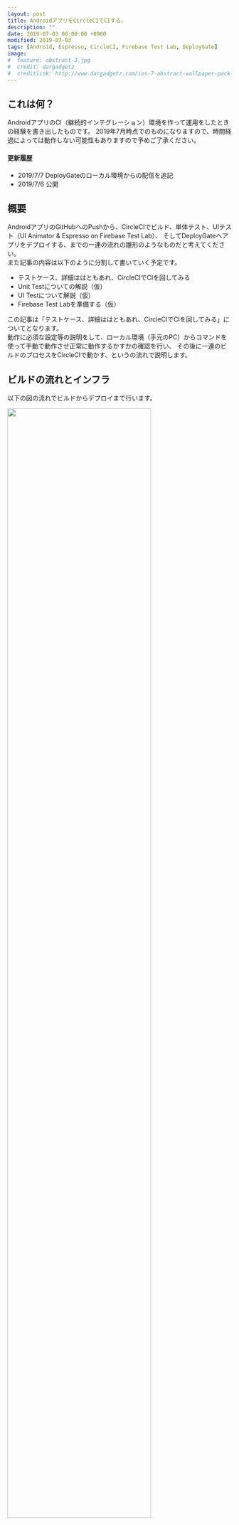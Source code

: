 ```yaml
---
layout: post
title: AndroidアプリをCircleCIでCIする。
description: ""
date: 2019-07-03 00:00:00 +0900
modified: 2019-07-03
tags: [Android, Espresso, CircleCI, Firebase Test Lab, DeployGate]
image:
#  feature: abstract-3.jpg
#  credit: dargadgetz
#  creditlink: http://www.dargadgetz.com/ios-7-abstract-wallpaper-pack-for-iphone-5-and-ipod-touch-retina/
---
```


## これは何？
AndroidアプリのCI（継続的インテグレーション）環境を作って運用をしたときの経験を書き出したものです。
2019年7月時点でのものになりますので、時間経過によっては動作しない可能性もありますので予めご了承ください。

#### 更新履歴

- 2019/7/7 DeployGateのローカル環境からの配信を追記
- 2019/7/6 公開

## 概要
AndroidアプリのGitHubへのPushから、CircleCIでビルド、単体テスト、UIテスト（UI Animator & Espresso on Firebase Test Lab）、
そしてDeployGateへアプリをデプロイする、までの一連の流れの雛形のようなものだと考えてください。  
また記事の内容は以下のように分割して書いていく予定です。
- テストケース、詳細ははともあれ、CircleCIでCIを回してみる
- Unit Testについての解説（仮）
- UI Testについて解説（仮）
- Firebase Test Labを準備する（仮）

この記事は「テストケース、詳細ははともあれ、CircleCIでCIを回してみる」についてとなります。  
動作に必須な設定等の説明をして、ローカル環境（手元のPC）からコマンドを使って手動で動作させ正常に動作するかすかの確認を行い、
その後に一連のビルドのプロセスをCircleCIで動かす、というの流れで説明します。

## ビルドの流れとインフラ
以下の図の流れでビルドからデプロイまで行います。
<div class="post-image-center">
<img src="{{ site.url }}/images/2019/07/20190703-circleci_firebase_00.png" width="80%" />
</div>

1. 開発者がGitHubにコードをCommitしPushする
2. CircleCIでビルドのプロセスが開始され、Unitテストが実行される
3. UIテスト実行の為、CicleCIがFirebaseに向けてアプリ、テストケースを配信しUIテストを実行する
4. Firebase Test LabでUIテストが実行が完了したらレポートをCircleCIに配信する
5. DeployGateに向けてアプリを配信する

### 利用するインフラ
上記のプロセスを実行する為に、以下のインフラを利用します。おなじみの名前ばかりかもしれませんが・・・
- <p style="font-weight:bold;margin:0;"><a href="https://github.com">GitHub</a></p> Gitで操作するリポジトリを提供するクラウドサービス
- <p style="font-weight:bold;margin:0;"><a href="https://circleci.com/">CircleCI</a></p> CIを行ってくれるクラウドサービス
- <p style="font-weight:bold;margin:0;"><a href="https://console.firebase.google.com/">Firebase Test Lab</a></p>Google社が提供するmBaaSが提供するサービスの1つで、UIテスト（Espresso、UI Automator 2.0、XCTest）をクラウドで行うサービス
- <p style="font-weight:bold;margin:0;"><a href="https://deploygate.com/">Deploy Gate</a></p> ストア（Google Play、App Store）を通さないアプリ配布を実現するサービス（ベータテスト等に利用できる）

### 今回利用するAndroidのサンプルアプリ

#### ＞ サンプルアプリのコード
Unit Test、UI Testを行う為に強引に実装している部分があります。

- [UI Test Sample App](https://github.com/ryoyakawai/uitest_sample_android)

#### ＞ 機能の説明
サンプルアプリの機能は以下の通りです。

- 画面右下の赤色のFabをタップするとデバイスへのファイル書き込みの許可を求められる。
- デバイスへのファイル書き込みの許可の状態に関係なく、画面中央の文字列「Hello World!!」が「1」に変化する
- 更に、画面右下の赤色のFabをタップすると、タップ毎に1つづつインクリメントされた数字が表示される
- 画面右上の3点リーダをタップすると「Reset Counter」のボタンが出現し、タップするとカウンタが「0」に変化する

こんな↓動作をするアプリです。

<div class="post-image-center">
<img src="{{ site.url }}/images/2019/07/20190703-uitestsampleapp_00.png" style="border-radius:8px"/>
</div>

## サンプルアプリの実装のアーキテクチャ
サンプルアプリのアーキテクチャはMVP(Model-View-Presenter)で構成されていて、Activityは1つです。  
また今回のサンプルアプリの仕様（上記）ですと、Model（DB、API等のデータソース）が必要のないアプリになってしまいますが、
Unit Testの為、外部のREST APIへ接続を行い、データを取得しConsole出力をするロジックが無駄に実装しています。  
アーキテクチャは図にすると以下のような構成です。図内では、Classが1つのブロックになっていて、ブロックの上部に白文字はInterfaceです。
例えば、MainActivityPresenterはMainActivityPresenterContractのInterfaceで構成されたClass、
よって、MainActivityInteractorはInterfaceを規定していないClassであることを表しています。

<div class="post-image-center">
<img src="{{ site.url }}/images/2019/07/20190703-mvp-diagram-00.png" width="90%"/>
</div>

それでは、できるだけサクッとCircleCIでCIを回してみましょう。

## 事前準備：リポジトリを作成する
実際に動作させる場合は、上記のURLのコードをFork等をして自前で専用のリポジトリGitHubにご用意ください。

## Unit Testについて
[JUnit](https://junit.org/junit4/)を使ってUnit Testを実行します。AndroidでのUnit Testの定番です。
モックは[Mockito](https://site.mockito.org/)を使います。
サンプルアプリのUnit TestはPresenterとやり取りを横取りする形で行います。
上の図の **「Point for Unit Testing」** と書かれた矢印のポイントがそこです。

### Unit Testの概要
コードは[このディレクトリ](https://github.com/ryoyakawai/uitest_sample_android/tree/master/app/src/test/java/com/example/uitestsample)に配置しています。

Unit Testのスクリプトはこのファイルです。

- [MainActivityUnitTest.kt](https://github.com/ryoyakawai/uitest_sample_android/blob/master/app/src/test/java/com/example/uitestsample/MainActivityUnitTest.kt)

共通で使うであろう機能をMethod化して集めたClassがこちら。

- [unittestuitls/UnitTestUitls.kt](https://github.com/ryoyakawai/uitest_sample_android/blob/master/app/src/test/java/com/example/uitestsample/unittestuitls/UnitTestUitls.kt)

テストとしては、先程説明したModelにアプリの動作に対しては無駄に実装したREST APIへ接続するロジックを使います。
REST APIからデータを取得し、取得したデータを元に正しくViewに反映される動作をするかの確認を行うのが目的です。  
サンプルアプリの接続先REST APIは[JSONPlaceholder](https://jsonplaceholder.typicode.com/)です。接続するURLは[/comments?postId=1](https://jsonplaceholder.typicode.com/comments?postId=1)で、`postId`が同一であれば常に同じ値のJSONを返してくれます。常に同じJSONを返してくれるとはいえ、Unit Testではより確実性を高めたい、つまり、相手のサーバの状態に関係なく確実に同じJSONを取得できることを保証したいです。ですので、このUnit Testでは[Mockito](https://site.mockito.org/)を使ってJSONPlaceholderのAPIをMock（モック）することで確実に同一のJSONを受け取れるようにしています。  
<br>
テストのケースは2つです。その内容は以下の通りです。
- HTTPレスポンスコード200でJSONを正しく受け取った場合の値の確認とViewに対する動作の確認
- HTTPレスポンスコード500を受け取った場合のViewに対する動作確認
  
なお、Unit Testの書き方（お作法）、テストケース詳細は別エントリの「Unit Testについての解説（仮）」で説明する予定です。


### Unit Testをローカル環境で動作させてみる
手元で動作させてみましょう。Terminalでコードのトップに移動して以下のコマンドを実行すると、こんな出力が出てくるはずです。  

```shell
$ ./gradlew test;

> Task :app:testDebugUnitTest
com.example.uitestsample.MainActivityUnitTest > sampleUnit500ServerErrorTest PASSED
com.example.uitestsample.MainActivityUnitTest > sampleUnitDataFetchSuccessTest PASSED
com.example.uitestsample.MainActivityUnitTest > sampleUnit400BadRequestTest PASSED

> Task :app:testReleaseUnitTest
com.example.uitestsample.MainActivityUnitTest > sampleUnit500ServerErrorTest PASSED
com.example.uitestsample.MainActivityUnitTest > sampleUnitDataFetchSuccessTest PASSED
com.example.uitestsample.MainActivityUnitTest > sampleUnit400BadRequestTest PASSED

BUILD SUCCESSFUL in 8s
40 actionable tasks: 10 executed, 30 up-to-date
```

**「BUILD SUCCESSFUL in XXs」** が出たら **Unit TestはテストケースをすべてSuccessで終了した** という意味になります。また、ここでWarning等のメッセージが出た場合、できる限り修正してメッセージが表示されないようにすることをオススメします。  
これでUnit Testの準備は完了です。

## UI Testについて
[Espresso](https://developer.android.com/training/testing/espresso)、[UI Automator](https://developer.android.com/training/testing/ui-automator)を使っています。それぞれの特徴は以下の通りです。

<div class="post-image-center">
<img src="{{ site.url }}/images/2019/07/20190703-uitesttool_00.png" width="50%"/>
</div>

#### Espresso
「to write concise, beautiful, and reliable Android UI tests」と公式サイトには説明されています。特定のアプリのUIに対してのスクリプトで動作をさせることを可能にするテストフレームワークです。単一のアプリの操作を自動化する場合に使うとよいでしょう。Google社が開発していますので、Anroidの公式のテストツールと言ってよいでしょう。

#### UI Automator
「suitable for cross-app functional UI testing across system and installed apps.」と公式サイトに説明されている通りで、Espressoと比べると、よりAndroidのOSに近い側に位置しているテストフレームワークで、複数アプリを行き来するよう動作をスクリプトで定義することの可能です。Espressoとは違い、複数のアプリの操作を自動化する場合に使うとよいでしょう。こちらもEspressoと同じくGoogle社が開発していますので、Anroidの公式のテストツールと言ってよいでしょう。

### UI Testの概要
コードは[このディレクトリ](https://github.com/ryoyakawai/uitest_sample_android/tree/master/app/src/androidTest/java/com/example/uitestsample)に配置しています。

UI Testのスクリプトはこのファイルです。

- [MainActivityInstrumentedTest.kt](https://github.com/ryoyakawai/uitest_sample_android/blob/master/app/src/androidTest/java/com/example/uitestsample/MainActivityInstrumentedTest.kt)

共通で使うであろう機能をMethod化して集めたClassがこちら。

- [uitestutils/UiTestUtils.kt](https://github.com/ryoyakawai/uitest_sample_android/blob/master/app/src/androidTest/java/com/example/uitestsample/uitestutils/UiTestUtils.kt)
  
テストのケースは3つです。その内容は以下の通りです。
- パッケージ名を確認する
- アプリ起動時の画面の文字列の確認をする
- アプリ起動後、各ボタンが正しく機能し、画面表示が仕様通り更新されるかを確認する
  
なお、UI Test（Espresso、UI AUtomator）の書き方（お作法）、テストケース詳細は別エントリの「UI Testについての解説（仮）」で説明する予定です。

### UI Testをローカル環境で動作させてみる
手元で動作させてみましょう。Terminalのコマンドラインからコードのトップディレクトリに移動して以下のコマンドを実行すると、こんな↓が出力が出てくるはずです。  

```shell
$ ./gradlew connectedAndroidTest; // ← ./gradlew cAT でもOK

> Task :app:connectedDebugAndroidTest
01:52:09 V/ddms: execute: running am get-config
01:52:09 V/ddms: execute 'am get-config' on 'emulator-5554' : EOF hit. Read: -1
01:52:09 V/ddms: execute: returning
01:52:09 D/app-debug.apk: Uploading app-debug.apk onto device 'emulator-5554'
01:52:09 D/Device: Uploading file onto device 'emulator-5554'
....
01:52:13 V/ddms: execute: running pm install -r -t "/data/local/tmp/test-services-1.0.2.apk"
01:52:13 V/ddms: execute 'pm install -r -t "/data/local/tmp/test-services-1.0.2.apk"' on 'emulator-5554' : EOF hit. Read: -1
01:52:13 V/ddms: execute: returning
01:52:13 V/ddms: execute: running rm "/data/local/tmp/test-services-1.0.2.apk"
01:52:13 V/ddms: execute 'rm "/data/local/tmp/test-services-1.0.2.apk"' on 'emulator-5554' : EOF hit. Read: -1
01:52:13 V/ddms: execute: returning
01:52:13 D/app-debug-androidTest.apk: Uploading app-debug-androidTest.apk onto device 'emulator-5554'
01:52:13 D/Device: Uploading file onto device 'emulator-5554'
....
androidx.test.internal.runner.junit3.DelegatingFilterableTestSuite > [API_27_Pixel_2(AVD) - 8.1.0] SKIPPED
01:52:20 V/InstrumentationResultParser: INSTRUMENTATION_STATUS_CODE: -3
01:52:21 V/InstrumentationResultParser: INSTRUMENTATION_STATUS: class=androidx.test.internal.runner.junit3.DelegatingTestSuite
01:52:21 V/InstrumentationResultParser: INSTRUMENTATION_STATUS: current=3
01:52:21 V/InstrumentationResultParser: INSTRUMENTATION_STATUS: id=AndroidJUnitRunner
01:52:21 V/InstrumentationResultParser: INSTRUMENTATION_STATUS: numtests=8
....
01:53:07 V/InstrumentationResultParser: Time: 48.21
01:53:07 V/InstrumentationResultParser:
01:53:07 V/InstrumentationResultParser: OK (3 tests)
....
01:53:07 V/ddms: execute: returning
01:53:07 V/ddms: execute: running pm uninstall com.example.uitestsample.test
01:53:07 V/ddms: execute 'pm uninstall com.example.uitestsample.test' on 'emulator-5554' : EOF hit. Read: -1
01:53:07 V/ddms: execute: returning
01:53:07 V/ddms: execute: running pm uninstall com.example.uitestsample
01:53:07 V/ddms: execute 'pm uninstall com.example.uitestsample' on 'emulator-5554' : EOF hit. Read: -1
01:53:07 V/ddms: execute: returning

BUILD SUCCESSFUL in 1m 1s
51 actionable tasks: 10 executed, 41 up-to-date
```

Unit Testのときと同じく、**「BUILD SUCCESSFUL in XXs」** が出たら **UI TestはテストケースをすべてSuccessで終了した** という意味になります。また、ここもUnit Testのときと同様にWarning等のメッセージが出てきたら、でいる限り修正することをオススメします。  

## Firebase Test Labでテストを行う

### Firebase Test Labとは

Firebase Test LabはFirebaseがの1つのサービスとして提供されているクラウドでUI Testを行うプラットフォームです。Android(Espresso、UI Automator)、iOS(XCTest)で書かれたテストの実行に対応しています。操作は以下の2つの方法が提供されています。  
  
- [ブラウザから操作を行う](https://console.firebase.google.com/)
- Google Cloud SDKのCLIを利用してコマンドラインから[Cloud Testing API](https://console.cloud.google.com/marketplace/details/google/testing.googleapis.com?project=uitest-sample-android&folder=&organizationId=)で動作させる方法

どちらもの方法を使っても結果はブラウザ上で動作している[FirebaseのConsole](console.firebase.google.com)（下図↓）から閲覧が可能になります。

<div class="post-image-center">
<img src="{{ site.url }}/images/2019/07/20190703-console-firebasetestlab_00.png" width="80%" style="border-radius:4px;border:1px solid #eeeeee"/>
</div>

ここではGoogle Cloud SDKのCLIからCloud Testing APIを使う方法で実行します。
Google Cloud SDKのCLIから使う場合は以下の2つのAPIを有効にする必須です。必ず以下のリンクから利用するプロジェクトで有効にしてください。

- [Cloud Testing API](https://console.cloud.google.com/marketplace/details/google/testing.googleapis.com)
- [Cloud Tool Results API](https://console.cloud.google.com/marketplace/details/google/toolresults.googleapis.com)

（Firebase Test Labの設定については「Firebase Test Labを準備する（仮）」で詳しく行う予定です。）


### Firebase Test Labをローカル環境で動作させてみる
[FirebaseでのProjectの設定](https://firebase.google.com/docs/test-lab)、GCPのアカウントの準備、[Google Cloud SDKのCLIは準備](https://cloud.google.com/sdk/downloads)は済んでいると仮定します。  
また既にローカルでUIテストの動作確認も済んでいますので、早速UIテストをFirebase Test Labで動かしてみます。  
（「Firebase Test Labを準備する（仮）」で詳しく説明する予定です。）

```shell
// Cloud Testing APIを有効にしたアカウントでログインし、CLIの向き先Projectを切替える
$ gcloud auth;
$ gcloud config set project [PROJECT ID];
```

続いて、Cloud Testing APIでUIテストを実行する為に以下をコンソールで実行します。  
環境変数で変数を指定して実行していますが、ここではテキストを入力してもOKです。
CircleCIでは環境変数で指定することが望ましいのでそれに習っています。
この記事内の他の項目でも環境変数を使う理由は同一です。

```shell
$ TIME=$(date "+%Y%m%d_%H%M");
$ BK_OBJ_NAME="[保存するバケットのディレクトリ名]/${TIME}[今回のテストを保存するディレクトリ]";
$ GOOGLE_PROJECT_ID="[PROJECT ID]";

// コマンドを改行するときは末尾のスペースを忘れずに入れてください。
$ gcloud firebase test android run \
 --type instrumentation \
 --app ./app/build/outputs/apk/debug/app-debug.apk \
 --test ./app/build/outputs/apk/androidTest/debug/app-debug-androidTest.apk \
 --test-targets "class com.example.uitestsample.MainActivityInstrumentedTest" \
 --results-dir $BK_OBJ_NAME \
 --results-bucket cloud-test-${GOOGLE_PROJECT_ID} \
 --directories-to-pull /sdcard/uitest/ \
 --device model=Pixel2,version=26,locale=en_US,orientation=portrait \
 --use-orchestrator \
 --timeout 120s;
```
  
実行開始が成功するとFirebaseのConsoleにこんな形↓で1行追加されます。
<div class="post-image-center">
<img src="{{ site.url }}/images/2019/07/20190703-firebase-begin-test_00.png" width="80%" style="border-radius:4px;border:1px solid #eeeeee"/>
</div>


テストが終了しするとこのような出力がコンソールにされます。  

```shell
Have questions, feedback, or issues? Get support by visiting:
  https://firebase.google.com/support/

Uploading [./app/build/outputs/apk/debug/app-debug.apk] to Firebase Test Lab...
Uploading [./app/build/outputs/apk/androidTest/debug/app-debug-androidTest.apk] to Firebase Test Lab...
Raw results will be stored in your GCS bucket at [https://console.developers.google.com/storage/browser/[PROJECT ID]/cloud-test-uitest-sample-android/20190705-xxxxxx02/]

Test [matrix-3dp8juo0wx533] has been created in the Google Cloud.
Firebase Test Lab will execute your instrumentation test on 1 device(s).
Creating individual test executions...done.

Test results will be streamed to [https://console.firebase.google.com/project/[PROJECT ID]/testlab/histories/bh.xxxxxxxxx/matrices/918190477175429xxxx].
16:25:19 Test is Pending
16:25:40 Starting attempt 1.
16:25:40 Test is Running
16:26:42 Started logcat recording.
16:26:42 Preparing device.
16:27:15 Logging in to Google account on device.
16:27:15 Installing apps.
16:27:28 Retrieving Pre-Test Package Stats information from the device.
16:27:28 Retrieving Performance Environment information from the device.
16:27:28 Started crash detection.
16:27:28 Started crash monitoring.
16:27:28 Started performance monitoring.
16:27:42 Started video recording.
16:27:42 Starting instrumentation test.
16:28:21 Completed instrumentation test.
16:28:34 Stopped performance monitoring.
16:28:41 Stopped crash monitoring.
16:28:47 Stopped logcat recording.
16:28:47 Retrieving Post-test Package Stats information from the device.
16:28:47 Logging out of Google account on device.
16:28:53 Done. Test time = 51 (secs)
16:28:53 Starting results processing. Attempt: 1
16:29:00 Completed results processing. Time taken = 7 (secs)
16:29:00 Test is Finished

Instrumentation testing complete.

More details are available at [https://console.firebase.google.com/project/[PROJECT ID]/testlab/histories/bh.xxxxxxxxx/matrices/918190477175429xxxx].
┌─────────┬──────────────────────────┬─────────────────────┐
│ OUTCOME │     TEST_AXIS_VALUE      │     TEST_DETAILS    │
├─────────┼──────────────────────────┼─────────────────────┤
│ Passed  │ Pixel2-26-en_US-portrait │ 3 test cases passed │
└─────────┴──────────────────────────┴─────────────────────┘
```

出力されている **GCS bucket**、**More details are availabl at** として表示されているURLにアクセスするとテスト結果が書き出されているはずです。閲覧はブラウザから可能です。

## DeployGateを準備する
[ここ](https://docs.deploygate.com/docs/quickstart#section--)を参考に、**サインアップ**、**アプリをアップロード** まで済ませましょう。

### DeployGateにローカル環境から配信してみる
#### <a name="deploygateapikey">DeplotGateのAPI keyを取得</a>
DeployGateのサイトにログインをして[https://deploygate.com/settings](https://deploygate.com/settings)の最下段に表示されています。

<div class="post-image-center">
<img src="{{ site.url }}/images/2019/07/20190703-deploygate_key_00.png" width="80%" style="border-radius:4px;border:1px solid #eeeeee"/>
</div>

これを環境変数として設定します。
ついでにユーザID（DeployGateのユーザーID）とAPKへのPathも環境変数に設定してしまいましょう。

```shell
$ DEPLOYGATE_API_KEY="[取得したAPI key]";
$ USERNAME="[DeployGateのユーザID]";
$ APK_PATH=app/build/outputs/apk/debug/app-debug.apk;
```

#### <a name="deploytodeploygate">DeployGateに配信する</a>
以下のコマンドで配信します。メッセージをリッチにするために環境変数を少々追加しています。

```shell
$ TIME=$(date "+%Y/%m/%d %H:%M");
$ COMMIT_HASH=$(git log --format="%H" -n 1 | cut -c 1-8);
$ curl -F "file=@${APK_PATH}" -F "token=${DEPLOYGATE_API_KEY}" -F "message=Build by CircleCI <${COMMIT_HASH}> (${TIME})" https://deploygate.com/api/users/${USERNAME}/apps
```

このような出力されるはずです。`"error":false`と表示されていたら配信成功です。

```shell
{"error":false,"results":{"name":"UITest Sample App","package_name":"com.example.uitestsample","labels":{},"os_name":"Android",..../secure.gravatar.com/avatar/410d1a2cc20ac9675664df7de253156b?s=218\u0026d=mm"}}}
```

DeployGateのウェブ管理コンソール（URLは`https://deploygate.com/users/[DeployGateのユーザID]/apps/[アプリのPackage名]`）では、以下のように赤四角のリストにアイテムが追加されているはずです。

<div class="post-image-center">
<img src="{{ site.url }}/images/2019/07/20190703-deploygateadminconsole_00.png" width="80%" style="border-radius:4px;border:1px solid #eeeeee"/>
</div>
<br />
ビルドのプロセスをローカル環境から手動で回すことの確認まで行いましたので、CircleCI上で動かしてみます。


## CircleCIの設定をする
[`.circleci/config.yml`](https://github.com/ryoyakawai/uitest_sample_android/blob/master/.circleci/config.yml)が設定ファイルになります。  
動作させるには環境変数として`DEPLOYGATE_API_KEY`、`GCLOUD_SERVICE_KEY`、`GOOGLE_PROJECT_ID`の設定が必須です。
それぞれの値の取得方法は以下になります。

### `DEPLOYGATE_API_KEY`
DeployGateのサイトにログインをして[https://deploygate.com/settings](https://deploygate.com/settings)の最下段に表示されています。
（上記 **<a href="#deploygateapikey">「DeplotGateのAPI keyを取得」</a>** の項目で説明しているAPI keyと同じです）

### `GOOGLE_PROJECT_ID`、`GCLOUD_SERVICE_KEY`

`GOOGLE_PROJECT_ID`はJSON形式のファイルの内容をbase64にした値です。

1. 下↓の左図のように(1)でPROJECT_IDを選択し（ここで選択した文字列が`GOOGLE_PROJECT_ID`となります）、(2)のように [IAM & admin] > [Service account] を選択してアカウントを作成します
2. 次に[IAM & admin]を表示し、下↓の右図のように先程作成したアカウントの右側の鉛筆マークをクリックして、**Firebase Test Lab Admin** を追加します
3. 再度[IAM & admin] > [Service account]を表示して、作成したアカウントの右側にある3点リーダをクリックしてJSONフォーマットのキーを作成しダウンロードします

<div class="post-image-center">
<img src="{{ site.url }}/images/2019/07/20190703-serviceaccount_00.png" width="40%" style="border-radius:4px;border:1px solid #eeeeee; margin-right: 10px"/>
<img src="{{ site.url }}/images/2019/07/20190703-serviceaccount_01.png" width="55%" style="border-radius:4px;border:1px solid #eeeeee"/>
</div>


そしてダウンロードしたJSONフォーマットのキーをbase64形式に書き出します。この文字列をCircleCIに環境変数`GCLOUD_SERVICE_KEY`として登録してください。

```bash
$ base64 -i [PATH TO JSON FILE];
```

## CicleCIに環境変数として登録
取得した3つの値を`DEPLOYGATE_API_KEY`、`GOOGLE_PROJECT_ID`、`GCLOUD_SERVICE_KEY`を以下の図のように登録します。  
対象のプロジェクトを選択し[Settings]を表示して、左ペインのメニューから[BUILD SETTINGS] > [Environment Variables]に保存します。完了すると以下の図のようになります。
画面上は指定した値の最後の4文字のみ表示された状態となります。

<div class="post-image-center">
<img src="{{ site.url }}/images/2019/07/20190703-circleci-stting_00.png" width="80%" style="border-radius:4px;border:1px solid #eeeeee"/>
</div>

## リポジトリにPushしてCircleCI上でBuildを動かす

設定は完了しましたので、準備したリポジトリのMasterブランチにコードをPushします。  
PushするとCircleCI上でBuildのプロセスが動き始めます。今後はMasterにPush、またはMergeするとBuildプロセスが走るようになります。

### 実行結果のレポートを閲覧する
ビルドの結果はCircleCIのサイトから確認することが可能です。成功すると以下のようになるでしょう。  
また、Unit Testの結果は **Artifacts** のタブから確認することが可能です。（下図）  

<div class="post-image-center">
<img src="{{ site.url }}/images/2019/07/20190703-circleci-result_00.png" width="80%" style="border-radius:4px;border:1px solid #eeeeee"/>
</div>

UI Testのも確認は可能です。Successの場合はそれでよいのですが、Failしている場合の詳細結果は下図のようにFirebaseのConsoleから確認してください。また、下図の赤丸内の **Test Result** をクリックするとその他のデータが閲覧可能となっています。

<div class="post-image-center">
<img src="{{ site.url }}/images/2019/07/20190703-firebase-access-to-gcp_00.png" width="80%" style="border-radius:4px;border:1px solid #eeeeee"/>
</div>

### DeployGateへの配信を確認
**<a href="#deploytodeploygate">「DeployGateに配信する」</a>** の項目での結果のようにリストにアイテムが追加されているはずです。

## おわりに
AndroidアプリをCircleCI上でCIする流れを説明してきました。この流れでCIを回していきます。長くなってしまいましたが、いかがでしたでしょうか？  
この流れを作るのに多くのサイトにお世話になりました。この記事をご覧になっている方々がサクっとCI環境を作成することができることで、
世界を変えるであろう素晴らしいアプリの開発に時間を注ぐことに少しでもお力になれたら嬉しいです。  
なお、今回のUI Testはネットワークアクセスに依存する部分が少なかったのですが、そうでない場合は結果が不安定になりがちですので、通信中なのか、通信は完了しているのかについての何らかの目印をつける、だったりその他の工夫が必要になります。そういったところも何らかの形で共有していきたいと思っています。  
  
それでは、引き続き詳細な解説についてもがんばって書いていきますのでよろしくお願いします。
